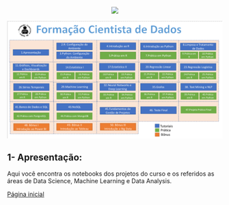 
<p align="center"><img src="http://img.shields.io/static/v1?label=STATUS&message=EM%20DESENVOLVIMENTO&color=GREEN&style=for-the-badge"/></p>

<img src="Sem%20t%C3%ADtulo.png" alt="Formação Cientista de Dados">


## 1- Apresentação:
Aqui você encontra os notebooks dos projetos do curso e os referidos as áreas de Data Science, Machine Learning e Data Analysis.

[Página inicial]([https://github.com/tjoelc/Forma-o-Cientista-de-Dados---Prof.-Fernando-Amaral/tree/main/Introdu%C3%A7%C3%A3o%20ao%20Python](https://github.com/tjoelc/Forma-o-Cientista-de-Dados---Prof.-Fernando-Amaral/tree/main))
